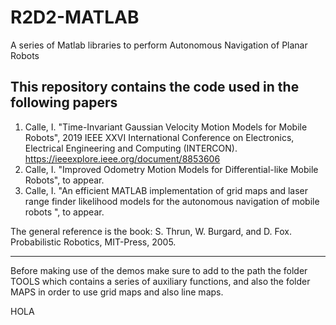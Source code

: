 # R2D2-MATLAB
A series of Matlab libraries to perform Autonomous Navigation of Planar Robots

## This repository contains the code used in the following papers

1. Calle, I. "Time-Invariant Gaussian Velocity Motion Models for Mobile Robots", 
   2019 IEEE XXVI International Conference on Electronics, Electrical Engineering and Computing (INTERCON).
   https://ieeexplore.ieee.org/document/8853606
2. Calle, I. "Improved Odometry Motion Models for Differential-like Mobile Robots", to appear.
3. Calle, I. "An efficient MATLAB implementation of grid maps and laser range finder likelihood models for the autonomous navigation of mobile robots ", to appear.

The general reference is the book:
  S. Thrun, W. Burgard, and D. Fox. Probabilistic Robotics, MIT-Press, 2005.

---
Before making use of the demos make sure to add to the path the folder TOOLS 
which contains a series of auxiliary functions,
and also the folder MAPS in order to use grid maps and also line maps.


HOLA
